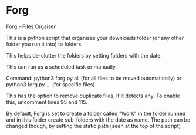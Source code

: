 # Forg

Forg - Files Orgaiser 

This is a python script that organises your downloads folder (or any other folder you run it into) to folders.

This helps de-clutter the folders by setting folders with the date.

This can run as a scheduled task or manually. 

Command: python3 forg.py all (for all files to be moved automatically) or python3 forg.py <filename with extension> <filename2 with extension> ... (for specific files) 
  
This has the option to remove duplicate files, if it detects any. To enable this, uncomment lines 95 and 115. 
  
By default, Forg is set to create a folder called "Work" in the folder runned and in this folder create sub-folders with the date as name. The path can be changed though, by setting the static path (seen at the top of the script) 
